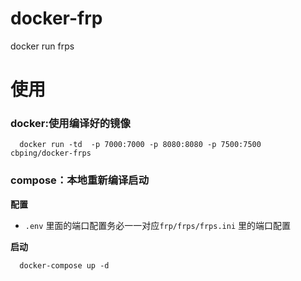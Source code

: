 # docker-frp

   docker run frps

# 使用

### docker:使用编译好的镜像

```
  docker run -td  -p 7000:7000 -p 8080:8080 -p 7500:7500 cbping/docker-frps
```

### compose：本地重新编译启动

**配置**

* `.env` 里面的端口配置务必一一对应`frp/frps/frps.ini` 里的端口配置

**启动**

```
  docker-compose up -d
```




